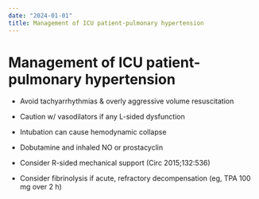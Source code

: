 ```yaml
---
date: "2024-01-01"
title: Management of ICU patient-pulmonary hypertension
---
```


# Management of ICU patient-pulmonary hypertension

* Avoid tachyarrhythmias & overly aggressive volume resuscitation

* Caution w/ vasodilators if any L-sided dysfunction

* Intubation can cause hemodynamic collapse

* Dobutamine and inhaled NO or prostacyclin

* Consider R-sided mechanical support (Circ 2015;132:536)

* Consider fibrinolysis if acute, refractory decompensation (eg, TPA 100 mg over 2 h)
